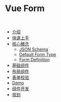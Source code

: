 # Vue Form
   
* [介绍](README.md)
* [快速上手](/docs/start.md)
* [核心概念](/docs/concepts.md)
    * [JSON Schema](/docs/json-schema.md)
    * [Default Form Type](/docs/default-type.md)
    * [Form Definition](/docs/definition.md)
* [基础组件](/docs/components/basic.md)
* [布局组件](/docs/components/panel.md)
* [表单校验](/docs/validate.md)
* [Demo](/docs/demo.md)
* [组件开发](/docs/components/dev.md)  
* [规划](/docs/plan.md)
